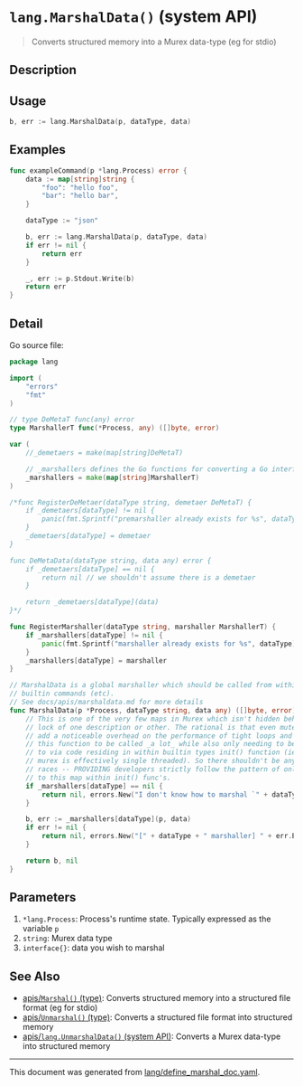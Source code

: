 # `lang.MarshalData()` (system API)

> Converts structured memory into a Murex data-type (eg for stdio)

## Description



## Usage

```go
b, err := lang.MarshalData(p, dataType, data)
```

## Examples

```go
func exampleCommand(p *lang.Process) error {
    data := map[string]string {
        "foo": "hello foo",
        "bar": "hello bar",
    }

    dataType := "json"

    b, err := lang.MarshalData(p, dataType, data)
    if err != nil {
        return err
    }

    _, err := p.Stdout.Write(b)
    return err
}
```

## Detail

Go source file:

```go
package lang

import (
	"errors"
	"fmt"
)

// type DeMetaT func(any) error
type MarshallerT func(*Process, any) ([]byte, error)

var (
	//_demetaers = make(map[string]DeMetaT)

	// _marshallers defines the Go functions for converting a Go interface into a murex data type
	_marshallers = make(map[string]MarshallerT)
)

/*func RegisterDeMetaer(dataType string, demetaer DeMetaT) {
	if _demetaers[dataType] != nil {
		panic(fmt.Sprintf("premarshaller already exists for %s", dataType))
	}
	_demetaers[dataType] = demetaer
}

func DeMetaData(dataType string, data any) error {
	if _demetaers[dataType] == nil {
		return nil // we shouldn't assume there is a demetaer
	}

	return _demetaers[dataType](data)
}*/

func RegisterMarshaller(dataType string, marshaller MarshallerT) {
	if _marshallers[dataType] != nil {
		panic(fmt.Sprintf("marshaller already exists for %s", dataType))
	}
	_marshallers[dataType] = marshaller
}

// MarshalData is a global marshaller which should be called from within murex
// builtin commands (etc).
// See docs/apis/marshaldata.md for more details
func MarshalData(p *Process, dataType string, data any) ([]byte, error) {
	// This is one of the very few maps in Murex which isn't hidden behind a sync
	// lock of one description or other. The rational is that even mutexes can
	// add a noticeable overhead on the performance of tight loops and I expect
	// this function to be called _a lot_ while also only needing to be written
	// to via code residing in within builtin types init() function (ie while
	// murex is effectively single threaded). So there shouldn't be any data-
	// races -- PROVIDING developers strictly follow the pattern of only writing
	// to this map within init() func's.
	if _marshallers[dataType] == nil {
		return nil, errors.New("I don't know how to marshal `" + dataType + "`.")
	}

	b, err := _marshallers[dataType](p, data)
	if err != nil {
		return nil, errors.New("[" + dataType + " marshaller] " + err.Error())
	}

	return b, nil
}
```

## Parameters

1. `*lang.Process`: Process's runtime state. Typically expressed as the variable `p` 
2. `string`: Murex data type
3. `interface{}`: data you wish to marshal

## See Also

* [apis/`Marshal()` (type)](../apis/Marshal.md):
  Converts structured memory into a structured file format (eg for stdio)
* [apis/`Unmarshal()` (type)](../apis/Unmarshal.md):
  Converts a structured file format into structured memory
* [apis/`lang.UnmarshalData()` (system API)](../apis/lang.UnmarshalData.md):
  Converts a Murex data-type into structured memory

<hr/>

This document was generated from [lang/define_marshal_doc.yaml](https://github.com/lmorg/murex/blob/master/lang/define_marshal_doc.yaml).